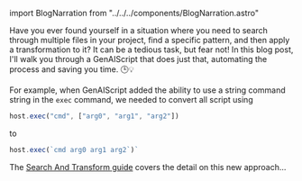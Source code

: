 import BlogNarration from "../../../components/BlogNarration.astro"

<BlogNarration />

Have you ever found yourself in a situation where you need to search through multiple files in your project, find a specific pattern, and then apply a transformation to it? It can be a tedious task, but fear not! In this blog post, I'll walk you through a GenAIScript that does just that, automating the process and saving you time. 🕒💡

For example, when GenAIScript added the ability to use a string command string in
the `exec` command, we needed to convert all script using

```js
host.exec("cmd", ["arg0", "arg1", "arg2"])
```

to

```js
host.exec(`cmd arg0 arg1 arg2`)`
```

The [Search And Transform guide](/genaiscript/guides/search-and-transform) covers the detail on this new approach...